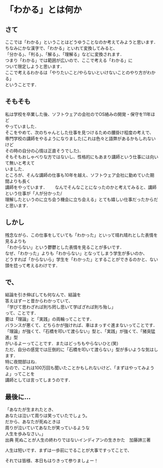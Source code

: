 # 「わかる」とは何か

## さて

ここでは「わかる」ということはどうゆうことなのか考えてみようと思います．  
ちなみにかな漢字で、「わかる」といれて変換してみると、  
「分かる」、「判る」、「解る」、「理解る」などに変換されます．  
つまり「わかる」では範囲が広いので、ここで考える「わかる」に  
ついて限定しようと思います．  
ここで考えるわかるは「やりたいこと/やらないといけないことのやり方がわかる」  
ということです．  

## そもそも

私は学校を卒業した後、ソフトウェアの会社のでOS絡みの開発・保守を11年ほど  
やっていました．  
そこをやめて、次のちゃんとした仕事を見つけるための腰掛け程度の考えで、  
専門学校の講師をやるようになりました(これは色々と語弊があるかもしれないけど  
その時の自分の心情は正直そうでした)．  
そもそもおしゃべりな方ではないし、性格的にもあまり講師という仕事には向いて無いと考えて  
いました．  
ところが、そんな講師の仕事も10年を越え、ソフトウェア会社に勤めていた期間よりも長く  
講師をやっています．　　
なんでそんなことになったのかと考えてみると、講師という仕事が「人が分かった/  
理解したというのに立ち会う機会に立ち会える」とても嬉しい仕事だったからだと思います．  

## しかし

残念ながら、この仕事をしていても「わかった」といって晴れ晴れとした表情を見るよりも  
「わからない」という鬱鬱とした表情を見ることが多いです．  
なぜ、「わかった」よりも「わからない」となってしまう学生が多いのか、  
どうすれば「からないら」学生を「わかった」とすることができるのかと、ない頭を捻って考えるわけです．  

## で、

結論を引き伸ばしても何なんで、結論を  
答えはずーと昔からわかっていて、  
「学びて思わざれば則ち罔し思いて学ばざれば則ち殆し」  
って、ことです．  
要は「理論」と「実践」の両輪ってことです．  
バランスが悪くて、どちらかが強ければ、車はまっすぐ進まないってことです．  
「理論」が強くて、「石橋を叩いて渡らない」型と、「実践」が強くて、「猪突猛進」型  
がいるよーってことです．またはどっちもやらないひと(笑)  
ただ、自分の感覚では圧倒的に「石橋を叩いて渡らない」型が多いような気はします．  
特に夜間部はね．  
なので、これは100万回も聞いたことかもしれないけど、「まずはやってみようよ」ってことを  
講師としては言ってしまうのです．

## 最後に...

「あなたが生まれたとき、  
あなたは泣いて周りは笑っていたでしょう。  
だから、あなたが死ぬときは  
周りが泣いていてあなたが笑っているような  
人生を歩みなさい。」  
出典 死ぬことが人生の終わりではないインディアンの生きかた　加藤諦三著  
  
人生は短いです、まずは一歩前にでることが大事ですってことで、  
  
それでは皆様、本日もはりきって参りましょー！
